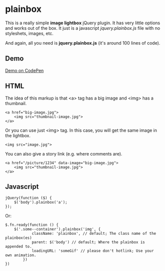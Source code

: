 # plainbox

This is a really simple **image lightbox** jQuery plugin. It has very little options and works out of the box. It just is a javascript *jquery.plainbox.js* file with no styleshets, images, etc.

And again, all you need is **jquery.plainbox.js** (it's around 100 lines of code).

## Demo

[Demo on CodePen](http://codepen.io/starikovs/full/vNEvpW/)

## HTML

The idea of this markup is that &lt;a&gt; tag has a big image and &lt;img&gt; has a thumbnail.

    <a href="big-image.jpg">
        <img src="thumbnail-image.jpg">
    </a>

Or you can use just &lt;img&gt; tag. In this case, you will get the same image in the lightbox.

    <img src="image.jpg">

You can also give a story link (e.g. where comments are).

    <a href="/picture/1234" data-image="big-image.jpg">
        <img src="thumbnail-image.jpg">
    </a>

## Javascript

    jQuery(function ($) {
        $('body').plainbox('a');
    });

Or:

    $.fn.ready(function () {
        $('.some--container').plainbox('img', {
                className: 'plainbox', // default; The class name of the plainbox(es)
                parent: $('body') // default; Where the plainbox is appended to.
                loadingURL: 'someGif' // please don't hotlink; Use your own animation.
            })
    })